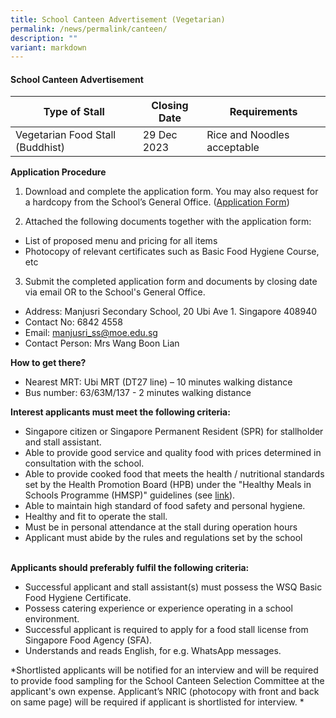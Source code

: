 ```yaml
---
title: School Canteen Advertisement (Vegetarian)
permalink: /news/permalink/canteen/
description: ""
variant: markdown
---
```

#### School Canteen Advertisement

| Type of Stall | Closing Date | Requirements |
| -------- | -------- | -------- |
| Vegetarian Food Stall (Buddhist)| 29 Dec 2023 | Rice and Noodles acceptable |

**Application Procedure**

1. Download and complete the application form. You may also request for a hardcopy from the School’s General Office. ([Application Form](/files/News/application%20for%20canteen%20stall.pdf))
 
2. Attached the following documents together with the application form:
* List of proposed menu and pricing for all items
* Photocopy of relevant certificates such as Basic Food Hygiene Course, etc

3. Submit the completed application form and documents by closing date via email OR to the School's General Office.

* Address: Manjusri Secondary School, 20 Ubi Ave 1. Singapore 408940
* Contact No: 6842 4558&nbsp;
* Email: manjusri_ss@moe.edu.sg
* Contact Person: Mrs Wang Boon Lian

**How to get there?**
* Nearest MRT: Ubi MRT (DT27 line) – 10 minutes walking distance
* Bus number: 63/63M/137 - 2 minutes walking distance

**Interest applicants must meet the following criteria:**
* Singapore citizen or Singapore Permanent Resident (SPR) for stallholder and stall assistant.
* Able to provide good service and quality food with prices determined in consultation with the school.
* Able to provide cooked food that meets the health / nutritional standards set by the Health Promotion Board (HPB) under the "Healthy Meals in Schools Programme (HMSP)" guidelines (see [link](https://www.hpb.gov.sg/schools/school-programmes/healthy-meals-in-schools-programme)).
* Able to maintain high standard of food safety and personal hygiene.
* Healthy and fit to operate the stall.
* Must be in personal attendance at the stall during operation hours
* Applicant must abide by the rules and regulations set by the school<br><br>

**Applicants should preferably fulfil the following criteria:**
* Successful applicant and stall assistant(s) must possess the WSQ Basic Food Hygiene Certificate.
* Possess catering experience or experience operating in a school environment.
* Successful applicant is required to apply for a food stall license from Singapore Food Agency (SFA).
* Understands and reads English, for e.g. WhatsApp messages.

*Shortlisted applicants will be notified for an interview and will be required to provide food sampling for the School Canteen Selection Committee at the applicant's own expense.  Applicant’s NRIC (photocopy with front and back on same page) will be required if applicant is shortlisted for interview. *